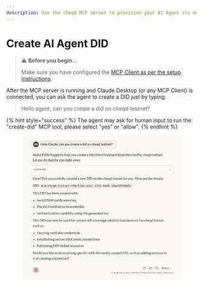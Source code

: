 ```yaml
---
description: Use the cheqd MCP server to provision your AI Agent its own DID.
---
```


# Create AI Agent DID

> ⚠️ **Before you begin...**
>
> Make sure you have configured the [MCP Client as per the setup instructions](./#getting-started).

After the MCP server is running and Claude Desktop (or any MCP Client) is connected, you can ask the agent to create a DID just by typing:

> Hello agent, can you create a did on cheqd testnet?

{% hint style="success" %}
The agent may ask for human input to run the "create-did" MCP tool, please select "yes" or "allow".
{% endhint %}

<figure><img src="../../../../.gitbook/assets/Screenshot 2025-05-01 at 16.26.33.png" alt=""><figcaption></figcaption></figure>

